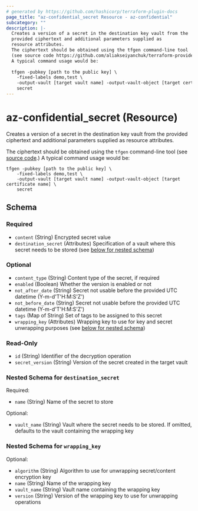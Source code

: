 ```yaml
---
# generated by https://github.com/hashicorp/terraform-plugin-docs
page_title: "az-confidential_secret Resource - az-confidential"
subcategory: ""
description: |-
  Creates a version of a secret in the destination key vault from the
  provided ciphertext and additional parameters supplied as
  resource attributes.
  The ciphertext should be obtained using the tfgen command-line tool
  (see source code https://github.com/aliakseiyanchuk/terraform-provider-az-confidential.)
  A typical command usage would be:
  
  tfgen -pubkey [path to the public key] \
  	-fixed-labels demo,test \
  	-output-vault [target vault name] -output-vault-object [target certificate name] \
  	secret
---
```


# az-confidential_secret (Resource)

Creates a version of a secret in the destination key vault from the
provided ciphertext and additional parameters supplied as
resource attributes.

The ciphertext should be obtained using the `tfgen` command-line tool
(see [source code](https://github.com/aliakseiyanchuk/terraform-provider-az-confidential).)
A typical command usage would be:
```shell
tfgen -pubkey [path to the public key] \
	-fixed-labels demo,test \
	-output-vault [target vault name] -output-vault-object [target certificate name] \
	secret
```



<!-- schema generated by tfplugindocs -->
## Schema

### Required

- `content` (String) Encrypted secret value
- `destination_secret` (Attributes) Specification of a vault where this secret needs to be stored (see [below for nested schema](#nestedatt--destination_secret))

### Optional

- `content_type` (String) Content type of the secret, if required
- `enabled` (Boolean) Whether the version is enabled or not
- `not_after_date` (String) Secret not usable before the provided UTC datetime (Y-m-d'T'H:M:S'Z')
- `not_before_date` (String) Secret not usable before the provided UTC datetime (Y-m-d'T'H:M:S'Z')
- `tags` (Map of String) Set of tags to be assigned to this secret
- `wrapping_key` (Attributes) Wrapping key to use for key and secret unwrapping purposes (see [below for nested schema](#nestedatt--wrapping_key))

### Read-Only

- `id` (String) Identifier of the decryption operation
- `secret_version` (String) Version of the secret created in the target vault

<a id="nestedatt--destination_secret"></a>
### Nested Schema for `destination_secret`

Required:

- `name` (String) Name of the secret to store

Optional:

- `vault_name` (String) Vault where the secret needs to be stored. If omitted, defaults to the vault containing the wrapping key


<a id="nestedatt--wrapping_key"></a>
### Nested Schema for `wrapping_key`

Optional:

- `algorithm` (String) Algorithm to use for unwrapping secret/content encryption key
- `name` (String) Name of the wrapping key
- `vault_name` (String) Vault name containing the wrapping key
- `version` (String) Version of the wrapping key to use for unwrapping operations
